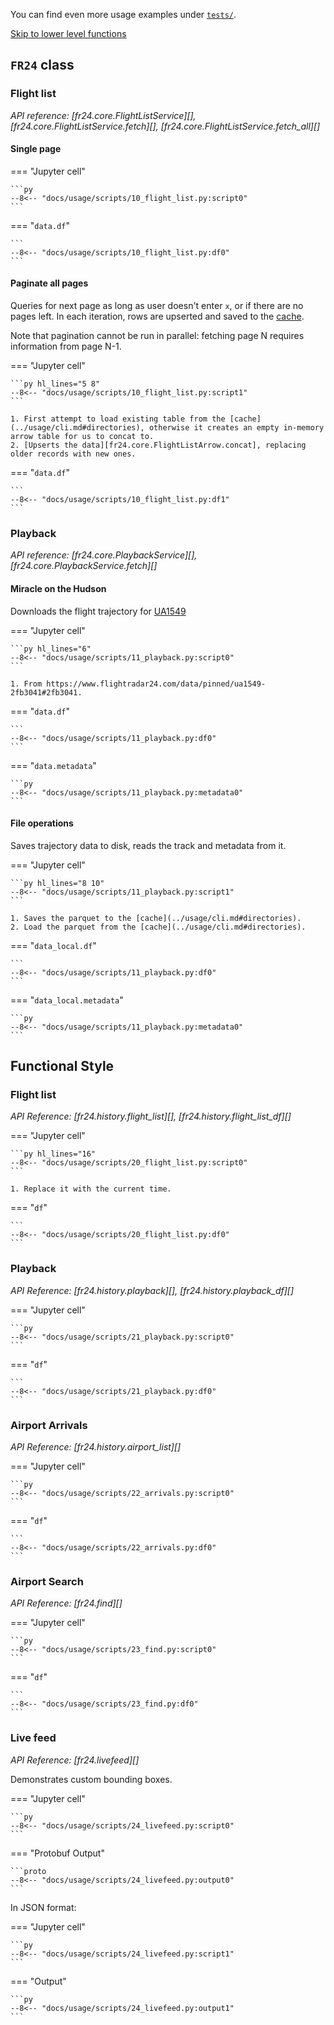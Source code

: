 You can find even more usage examples under [`tests/`](https://github.com/cathaypacific8747/fr24/tree/master/tests).

[Skip to lower level functions](#functional-style)

## `FR24` class

### Flight list
*API reference: [fr24.core.FlightListService][], [fr24.core.FlightListService.fetch][], [fr24.core.FlightListService.fetch_all][]*

#### Single page
=== "Jupyter cell"

    ```py
    --8<-- "docs/usage/scripts/10_flight_list.py:script0"
    ```

=== "`data.df`"
    
    ```
    --8<-- "docs/usage/scripts/10_flight_list.py:df0"
    ```

#### Paginate all pages
Queries for next page as long as user doesn't enter `x`, or if there are no pages left.
In each iteration, rows are upserted and saved to the [cache](../usage/cli.md#directories).

Note that pagination cannot be run in parallel: fetching page N requires information from page N-1.

=== "Jupyter cell"

    ```py hl_lines="5 8"
    --8<-- "docs/usage/scripts/10_flight_list.py:script1"
    ```

    1. First attempt to load existing table from the [cache](../usage/cli.md#directories), otherwise it creates an empty in-memory arrow table for us to concat to.
    2. [Upserts the data][fr24.core.FlightListArrow.concat], replacing older records with new ones.

=== "`data.df`"
    
    ```
    --8<-- "docs/usage/scripts/10_flight_list.py:df1"
    ```

### Playback
*API reference: [fr24.core.PlaybackService][], [fr24.core.PlaybackService.fetch][]*

#### Miracle on the Hudson
Downloads the flight trajectory for [UA1549](https://en.wikipedia.org/wiki/US_Airways_Flight_1549)

=== "Jupyter cell"

    ```py hl_lines="6"
    --8<-- "docs/usage/scripts/11_playback.py:script0"
    ```

    1. From https://www.flightradar24.com/data/pinned/ua1549-2fb3041#2fb3041.

=== "`data.df`"
    
    ```
    --8<-- "docs/usage/scripts/11_playback.py:df0"
    ```

=== "`data.metadata`"
    
    ```py
    --8<-- "docs/usage/scripts/11_playback.py:metadata0"
    ```

#### File operations
Saves trajectory data to disk, reads the track and metadata from it.

=== "Jupyter cell"

    ```py hl_lines="8 10"
    --8<-- "docs/usage/scripts/11_playback.py:script1"
    ```
    
    1. Saves the parquet to the [cache](../usage/cli.md#directories).
    2. Load the parquet from the [cache](../usage/cli.md#directories).

=== "`data_local.df`"
    
    ```
    --8<-- "docs/usage/scripts/11_playback.py:df0"
    ```

=== "`data_local.metadata`"
    
    ```py
    --8<-- "docs/usage/scripts/11_playback.py:metadata0"
    ```
<!-- ### Live Feed
*API reference: [fr24.core.FR24.livefeed][], [fr24.core.LiveFeedAPI.fetch][]*

#### Live
This example is covered in detail in the [quickstart](./quickstart.md).

=== "Jupyter cell"

    ```py
    --8<-- "docs/usage/scripts/12_livefeed.py:script"
    ```

=== "`response`"
    
    ```py
    --8<-- "docs/usage/scripts/12_livefeed.py:response"
    ```

=== "`lf.data.df`"
    
    ```
    --8<-- "docs/usage/scripts/12_livefeed.py:df"
    ```

#### Playback
Fetches the live feed three days ago.

=== "Jupyter cell"

    ```py hl_lines="6"
    --8<-- "docs/usage/scripts/12_livefeed.py:script2"
    ```

    1. Subtract current UTC by 3 days.

=== "`lf.data.df`"
    
    ```
    --8<-- "docs/usage/scripts/12_livefeed.py:df2"
    ``` -->

## Functional Style
### Flight list
*API Reference: [fr24.history.flight_list][], [fr24.history.flight_list_df][]*

=== "Jupyter cell"

    ```py hl_lines="16"
    --8<-- "docs/usage/scripts/20_flight_list.py:script0"
    ```

    1. Replace it with the current time.

=== "`df`"
    
    ```
    --8<-- "docs/usage/scripts/20_flight_list.py:df0"
    ```

### Playback
*API Reference: [fr24.history.playback][], [fr24.history.playback_df][]*

=== "Jupyter cell"

    ```py
    --8<-- "docs/usage/scripts/21_playback.py:script0"
    ```

=== "`df`"
    
    ```
    --8<-- "docs/usage/scripts/21_playback.py:df0"
    ```

### Airport Arrivals

*API Reference: [fr24.history.airport_list][]*

=== "Jupyter cell"

    ```py
    --8<-- "docs/usage/scripts/22_arrivals.py:script0"
    ```

=== "`df`"
    
    ```
    --8<-- "docs/usage/scripts/22_arrivals.py:df0"
    ```

### Airport Search
*API Reference: [fr24.find][]*

=== "Jupyter cell"

    ```py
    --8<-- "docs/usage/scripts/23_find.py:script0"
    ```

=== "`df`"
    
    ```
    --8<-- "docs/usage/scripts/23_find.py:df0"
    ```

### Live feed
*API Reference: [fr24.livefeed][]*

Demonstrates custom bounding boxes.

=== "Jupyter cell"

    ```py
    --8<-- "docs/usage/scripts/24_livefeed.py:script0"
    ```

=== "Protobuf Output"
    
    ```proto
    --8<-- "docs/usage/scripts/24_livefeed.py:output0"
    ```

In JSON format:

=== "Jupyter cell"

    ```py
    --8<-- "docs/usage/scripts/24_livefeed.py:script1"
    ```

=== "Output"
    
    ```py
    --8<-- "docs/usage/scripts/24_livefeed.py:output1"
    ```

